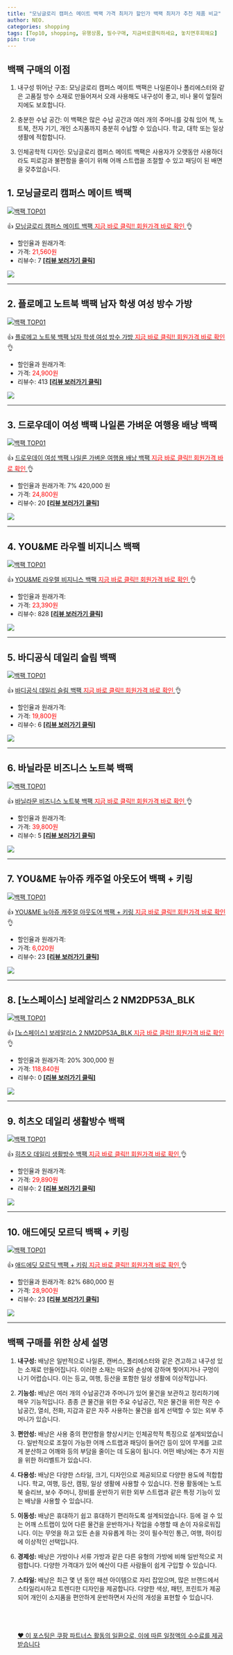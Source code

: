 ```yaml
---
title: "모닝글로리 캠퍼스 메이트 백팩 가격 최저가 할인가 백팩 최저가 추천 제품 비교"
author: NEO.
categories: shopping
tags: [Top10, shopping, 유행상품, 필수구매, 지금바로클릭하세요, 놓치면후회해요]
pin: true
---
```

## 백팩 구매의 이점
1. 내구성 뛰어난 구조: 모닝글로리 캠퍼스 메이트 백팩은 나일론이나 폴리에스터와 같은 고품질 방수 소재로 만들어져서 오래 사용해도 내구성이 좋고, 비나 물이 엎질러지에도 보호합니다.


2. 충분한 수납 공간: 이 백팩은 많은 수납 공간과 여러 개의 주머니를 갖춰 있어 책, 노트북, 전자 기기, 개인 소지품까지 충분히 수납할 수 있습니다. 학교, 대학 또는 일상 생활에 적합합니다.


3. 인체공학적 디자인: 모닝글로리 캠퍼스 메이트 백팩은 사용자가 오랫동안 사용하더라도 피로감과 불편함을 줄이기 위해 어깨 스트랩을 조절할 수 있고 패딩이 된 배면을 갖추었습니다.

   

## 1. 모닝글로리 캠퍼스 메이트 백팩

[![백팩 TOP01](https://thumbnail10.coupangcdn.com/thumbnails/remote/490x490ex/image/retail/images/380901683553040-74d0adf8-1fd7-4d5b-9286-f5792427fb65.jpg)](https://link.coupang.com/re/AFFSDP?lptag=AF3617701&subid=GithubCoopas&pageKey=6080941461&traceid=V0-153&itemId=11272272255&vendorItemId=78549164899)


👍 [모닝글로리 캠퍼스 메이트 백팩 <font color=red> 지금 바로 클릭!! 회원가격 바로 확인 </font> ](https://link.coupang.com/re/AFFSDP?lptag=AF3617701&subid=GithubCoopas&pageKey=6080941461&traceid=V0-153&itemId=11272272255&vendorItemId=78549164899) 👌 


- 할인율과 원래가격: 
- 가격: <span style='color:red'>21,560원</span>
- 리뷰수: 7  [**[리뷰 보러가기 클릭]**](https://link.coupang.com/re/AFFSDP?lptag=AF3617701&subid=GithubCoopas&pageKey=6080941461&traceid=V0-153&itemId=11272272255&vendorItemId=78549164899)

[![](/discount_price.png)](https://link.coupang.com/re/AFFSDP?lptag=AF3617701&subid=GithubCoopas&pageKey=6080941461&traceid=V0-153&itemId=11272272255&vendorItemId=78549164899)

---


   

## 2. 플로메고 노트북 백팩 남자 학생 여성 방수 가방

[![백팩 TOP01](https://thumbnail6.coupangcdn.com/thumbnails/remote/490x490ex/image/vendor_inventory/90f1/7c986eccf3e178653980f079b28be01998116db63cefb9549cfea994f556.jpg)](https://link.coupang.com/re/AFFSDP?lptag=AF3617701&subid=GithubCoopas&pageKey=7768534115&traceid=V0-153&itemId=20966697254&vendorItemId=88032016264)


👍 [플로메고 노트북 백팩 남자 학생 여성 방수 가방 <font color=red> 지금 바로 클릭!! 회원가격 바로 확인 </font> ](https://link.coupang.com/re/AFFSDP?lptag=AF3617701&subid=GithubCoopas&pageKey=7768534115&traceid=V0-153&itemId=20966697254&vendorItemId=88032016264) 👌 


- 할인율과 원래가격: 
- 가격: <span style='color:red'>24,900원</span>
- 리뷰수: 413  [**[리뷰 보러가기 클릭]**](https://link.coupang.com/re/AFFSDP?lptag=AF3617701&subid=GithubCoopas&pageKey=7768534115&traceid=V0-153&itemId=20966697254&vendorItemId=88032016264)

[![](/discount_price.png)](https://link.coupang.com/re/AFFSDP?lptag=AF3617701&subid=GithubCoopas&pageKey=7768534115&traceid=V0-153&itemId=20966697254&vendorItemId=88032016264)

---


   

## 3. 드로우데이 여성 백팩 나일론 가벼운 여행용 배낭 백팩

[![백팩 TOP01](https://thumbnail9.coupangcdn.com/thumbnails/remote/490x490ex/image/vendor_inventory/a31e/5c47a4583c5f690671548336e82f3f0ac01fcb8dfaea4e973ca13274fd0c.png)](https://link.coupang.com/re/AFFSDP?lptag=AF3617701&subid=GithubCoopas&pageKey=7710382449&traceid=V0-153&itemId=20667102833&vendorItemId=87489127229)


👍 [드로우데이 여성 백팩 나일론 가벼운 여행용 배낭 백팩 <font color=red> 지금 바로 클릭!! 회원가격 바로 확인 </font> ](https://link.coupang.com/re/AFFSDP?lptag=AF3617701&subid=GithubCoopas&pageKey=7710382449&traceid=V0-153&itemId=20667102833&vendorItemId=87489127229) 👌 


- 할인율과 원래가격: 7%  420,000   원
- 가격: <span style='color:red'>24,800원</span>
- 리뷰수: 20  [**[리뷰 보러가기 클릭]**](https://link.coupang.com/re/AFFSDP?lptag=AF3617701&subid=GithubCoopas&pageKey=7710382449&traceid=V0-153&itemId=20667102833&vendorItemId=87489127229)

[![](/discount_price.png)](https://link.coupang.com/re/AFFSDP?lptag=AF3617701&subid=GithubCoopas&pageKey=7710382449&traceid=V0-153&itemId=20667102833&vendorItemId=87489127229)

---


   

## 4. YOU&ME 라우렐 비지니스 백팩

[![백팩 TOP01](https://thumbnail9.coupangcdn.com/thumbnails/remote/490x490ex/image/rs_quotation_api/yxlayid2/efbbcd60c1ba48f689915e1ee2735151.jpg)](https://link.coupang.com/re/AFFSDP?lptag=AF3617701&subid=GithubCoopas&pageKey=5920108531&traceid=V0-153&itemId=10490684701&vendorItemId=77772388260)


👍 [YOU&ME 라우렐 비지니스 백팩 <font color=red> 지금 바로 클릭!! 회원가격 바로 확인 </font> ](https://link.coupang.com/re/AFFSDP?lptag=AF3617701&subid=GithubCoopas&pageKey=5920108531&traceid=V0-153&itemId=10490684701&vendorItemId=77772388260) 👌 


- 할인율과 원래가격: 
- 가격: <span style='color:red'>23,390원</span>
- 리뷰수: 828  [**[리뷰 보러가기 클릭]**](https://link.coupang.com/re/AFFSDP?lptag=AF3617701&subid=GithubCoopas&pageKey=5920108531&traceid=V0-153&itemId=10490684701&vendorItemId=77772388260)

[![](/discount_price.png)](https://link.coupang.com/re/AFFSDP?lptag=AF3617701&subid=GithubCoopas&pageKey=5920108531&traceid=V0-153&itemId=10490684701&vendorItemId=77772388260)

---


   

## 5. 바디공식 데일리 슬림 백팩

[![백팩 TOP01](https://thumbnail6.coupangcdn.com/thumbnails/remote/490x490ex/image/retail/images/1506003214953195-6b6d848f-d8b3-4231-b761-4927a05f0fba.jpg)](https://link.coupang.com/re/AFFSDP?lptag=AF3617701&subid=GithubCoopas&pageKey=5237889716&traceid=V0-153&itemId=7391665383&vendorItemId=74682779929)


👍 [바디공식 데일리 슬림 백팩 <font color=red> 지금 바로 클릭!! 회원가격 바로 확인 </font> ](https://link.coupang.com/re/AFFSDP?lptag=AF3617701&subid=GithubCoopas&pageKey=5237889716&traceid=V0-153&itemId=7391665383&vendorItemId=74682779929) 👌 


- 할인율과 원래가격: 
- 가격: <span style='color:red'>19,800원</span>
- 리뷰수: 6  [**[리뷰 보러가기 클릭]**](https://link.coupang.com/re/AFFSDP?lptag=AF3617701&subid=GithubCoopas&pageKey=5237889716&traceid=V0-153&itemId=7391665383&vendorItemId=74682779929)

[![](/discount_price.png)](https://link.coupang.com/re/AFFSDP?lptag=AF3617701&subid=GithubCoopas&pageKey=5237889716&traceid=V0-153&itemId=7391665383&vendorItemId=74682779929)

---


   

## 6. 바닐라문 비즈니스 노트북 백팩

[![백팩 TOP01](https://thumbnail10.coupangcdn.com/thumbnails/remote/490x490ex/image/retail/images/3620093382794290-0ca4acb3-3835-48e4-ad79-d1233110d851.png)](https://link.coupang.com/re/AFFSDP?lptag=AF3617701&subid=GithubCoopas&pageKey=6669593463&traceid=V0-153&itemId=15032059830&vendorItemId=82254679097)


👍 [바닐라문 비즈니스 노트북 백팩 <font color=red> 지금 바로 클릭!! 회원가격 바로 확인 </font> ](https://link.coupang.com/re/AFFSDP?lptag=AF3617701&subid=GithubCoopas&pageKey=6669593463&traceid=V0-153&itemId=15032059830&vendorItemId=82254679097) 👌 


- 할인율과 원래가격: 
- 가격: <span style='color:red'>39,800원</span>
- 리뷰수: 5  [**[리뷰 보러가기 클릭]**](https://link.coupang.com/re/AFFSDP?lptag=AF3617701&subid=GithubCoopas&pageKey=6669593463&traceid=V0-153&itemId=15032059830&vendorItemId=82254679097)

[![](/discount_price.png)](https://link.coupang.com/re/AFFSDP?lptag=AF3617701&subid=GithubCoopas&pageKey=6669593463&traceid=V0-153&itemId=15032059830&vendorItemId=82254679097)

---


   

## 7. YOU&ME 뉴아쥬 캐주얼 아웃도어 백팩 + 키링

[![백팩 TOP01](https://thumbnail6.coupangcdn.com/thumbnails/remote/490x490ex/image/rs_quotation_api/x05jhuur/b836cf9d04de4ceb876c971829035f25.png)](https://link.coupang.com/re/AFFSDP?lptag=AF3617701&subid=GithubCoopas&pageKey=6082113621&traceid=V0-153&itemId=11280495141&vendorItemId=78557333045)


👍 [YOU&ME 뉴아쥬 캐주얼 아웃도어 백팩 + 키링 <font color=red> 지금 바로 클릭!! 회원가격 바로 확인 </font> ](https://link.coupang.com/re/AFFSDP?lptag=AF3617701&subid=GithubCoopas&pageKey=6082113621&traceid=V0-153&itemId=11280495141&vendorItemId=78557333045) 👌 


- 할인율과 원래가격: 
- 가격: <span style='color:red'>6,020원</span>
- 리뷰수: 23  [**[리뷰 보러가기 클릭]**](https://link.coupang.com/re/AFFSDP?lptag=AF3617701&subid=GithubCoopas&pageKey=6082113621&traceid=V0-153&itemId=11280495141&vendorItemId=78557333045)

[![](/discount_price.png)](https://link.coupang.com/re/AFFSDP?lptag=AF3617701&subid=GithubCoopas&pageKey=6082113621&traceid=V0-153&itemId=11280495141&vendorItemId=78557333045)

---


   

## 8. [노스페이스] 보레알리스 2 NM2DP53A_BLK

[![백팩 TOP01](https://thumbnail10.coupangcdn.com/thumbnails/remote/490x490ex/image/vendor_inventory/b710/6587f89620eefc6c97ccb98424aa27c596caea9110614380d4f1e7294c2c.jpg)](https://link.coupang.com/re/AFFSDP?lptag=AF3617701&subid=GithubCoopas&pageKey=7156119327&traceid=V0-153&itemId=18000854047&vendorItemId=85156955661)


👍 [[노스페이스] 보레알리스 2 NM2DP53A_BLK <font color=red> 지금 바로 클릭!! 회원가격 바로 확인 </font> ](https://link.coupang.com/re/AFFSDP?lptag=AF3617701&subid=GithubCoopas&pageKey=7156119327&traceid=V0-153&itemId=18000854047&vendorItemId=85156955661) 👌 


- 할인율과 원래가격: 20%  300,000   원
- 가격: <span style='color:red'>118,840원</span>
- 리뷰수: 0  [**[리뷰 보러가기 클릭]**](https://link.coupang.com/re/AFFSDP?lptag=AF3617701&subid=GithubCoopas&pageKey=7156119327&traceid=V0-153&itemId=18000854047&vendorItemId=85156955661)

[![](/discount_price.png)](https://link.coupang.com/re/AFFSDP?lptag=AF3617701&subid=GithubCoopas&pageKey=7156119327&traceid=V0-153&itemId=18000854047&vendorItemId=85156955661)

---


   

## 9. 히츠오 데일리 생활방수 백팩

[![백팩 TOP01](https://thumbnail10.coupangcdn.com/thumbnails/remote/490x490ex/image/vendor_inventory/6fce/e44b7e6ed62a5cac35b5d69eacff64dd52b2bdfedebc4f5f90fe9b4fb996.png)](https://link.coupang.com/re/AFFSDP?lptag=AF3617701&subid=GithubCoopas&pageKey=7363516265&traceid=V0-153&itemId=18976872832&vendorItemId=86102298228)


👍 [히츠오 데일리 생활방수 백팩 <font color=red> 지금 바로 클릭!! 회원가격 바로 확인 </font> ](https://link.coupang.com/re/AFFSDP?lptag=AF3617701&subid=GithubCoopas&pageKey=7363516265&traceid=V0-153&itemId=18976872832&vendorItemId=86102298228) 👌 


- 할인율과 원래가격: 
- 가격: <span style='color:red'>29,890원</span>
- 리뷰수: 2  [**[리뷰 보러가기 클릭]**](https://link.coupang.com/re/AFFSDP?lptag=AF3617701&subid=GithubCoopas&pageKey=7363516265&traceid=V0-153&itemId=18976872832&vendorItemId=86102298228)

[![](/discount_price.png)](https://link.coupang.com/re/AFFSDP?lptag=AF3617701&subid=GithubCoopas&pageKey=7363516265&traceid=V0-153&itemId=18976872832&vendorItemId=86102298228)

---


   

## 10. 애드에딧 모르딕 백팩 + 키링

[![백팩 TOP01](https://thumbnail10.coupangcdn.com/thumbnails/remote/490x490ex/image/retail/images/13127573029058572-909fef71-ebc7-4234-9493-a70736ab27bf.jpg)](https://link.coupang.com/re/AFFSDP?lptag=AF3617701&subid=GithubCoopas&pageKey=5876810289&traceid=V0-153&itemId=10297413871&vendorItemId=70005414885)


👍 [애드에딧 모르딕 백팩 + 키링 <font color=red> 지금 바로 클릭!! 회원가격 바로 확인 </font> ](https://link.coupang.com/re/AFFSDP?lptag=AF3617701&subid=GithubCoopas&pageKey=5876810289&traceid=V0-153&itemId=10297413871&vendorItemId=70005414885) 👌 


- 할인율과 원래가격: 82%  680,000   원
- 가격: <span style='color:red'>28,900원</span>
- 리뷰수: 23  [**[리뷰 보러가기 클릭]**](https://link.coupang.com/re/AFFSDP?lptag=AF3617701&subid=GithubCoopas&pageKey=5876810289&traceid=V0-153&itemId=10297413871&vendorItemId=70005414885)

[![](/discount_price.png)](https://link.coupang.com/re/AFFSDP?lptag=AF3617701&subid=GithubCoopas&pageKey=5876810289&traceid=V0-153&itemId=10297413871&vendorItemId=70005414885)

---
## 백팩 구매를 위한 상세 설명
1. **내구성:** 배낭은 일반적으로 나일론, 캔버스, 폴리에스터와 같은 견고하고 내구성 있는 소재로 만들어집니다. 이러한 소재는 마모와 손상에 강하며 찢어지거나 구멍이 나기 어렵습니다. 이는 등교, 여행, 등산을 포함한 일상 생활에 이상적입니다.

2. **기능성:** 배낭은 여러 개의 수납공간과 주머니가 있어 물건을 보관하고 정리하기에 매우 기능적입니다. 종종 큰 물건을 위한 주요 수납공간, 작은 물건을 위한 작은 수납공간, 열쇠, 전화, 지갑과 같은 자주 사용하는 물건을 쉽게 선택할 수 있는 외부 주머니가 있습니다.

3. **편안성:** 배낭은 사용 중의 편안함을 향상시키는 인체공학적 특징으로 설계되었습니다. 일반적으로 조절이 가능한 어깨 스트랩과 패딩이 들어간 등이 있어 무게를 고르게 분산하고 어깨와 등의 부담을 줄이는 데 도움이 됩니다. 어떤 배낭에는 추가 지원을 위한 허리벨트가 있습니다.

4. **다용성:** 배낭은 다양한 스타일, 크기, 디자인으로 제공되므로 다양한 용도에 적합합니다. 학교, 여행, 등산, 캠핑, 일상 생활에 사용할 수 있습니다. 전용 활동에는 노트북 슬리브, 보수 주머니, 장비를 운반하기 위한 외부 스트랩과 같은 특정 기능이 있는 배낭을 사용할 수 있습니다.

5. **이동성:** 배낭은 휴대하기 쉽고 휴대하기 편리하도록 설계되었습니다. 등에 걸 수 있는 어깨 스트랩이 있어 다른 물건을 운반하거나 작업을 수행할 때 손이 자유로워집니다. 이는 무엇을 하고 있든 손을 자유롭게 하는 것이 필수적인 통근, 여행, 하이킹에 이상적인 선택입니다.

6. **경제성:** 배낭은 가방이나 서류 가방과 같은 다른 유형의 가방에 비해 일반적으로 저렴합니다. 다양한 가격대가 있어 예산이 다른 사람들이 쉽게 구입할 수 있습니다.

7. **스타일:** 배낭은 최근 몇 년 동안 패션 아이템으로 자리 잡았으며, 많은 브랜드에서 스타일리시하고 트렌디한 디자인을 제공합니다. 다양한 색상, 패턴, 프린트가 제공되어 개인이 소지품을 편안하게 운반하면서 자신의 개성을 표현할 수 있습니다.<br><br><br><br><br> [ ❤  이 포스팅은 쿠팡 파트너스 활동의 일환으로, 이에 따른 일정액의 수수료를 제공받습니다](https://link.coupang.com/a/bcEFyh)